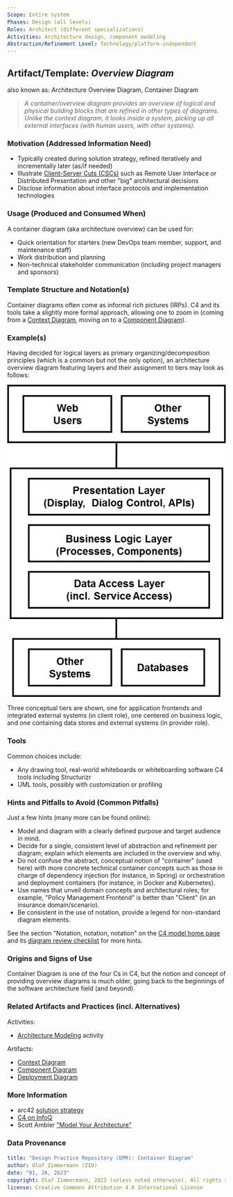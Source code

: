 ```yaml
---
Scope: Entire system
Phases: Design (all levels) 
Roles: Architect (different specializations)
Activities: Architecture design, component modeling 
Abstraction/Refinement Level: Technology/platform-independent
---
```



Artifact/Template: *Overview Diagram*
--------------------------------------
<!--Alternate names or candidate names) can be listed as "Also known as " here.-->
also known as: Architecture Overview Diagram, Container Diagram <!-- "The Important Stuff View" -->

> *A container/overview diagram provides an overview of logical and physical building blocks that are refined in other types of diagrams. Unlike the context diagram, it looks inside a system, picking up all external interfaces (with human users, with other systems).*

### Motivation (Addressed Information Need) 
<!--Purpose -->

* Typically created during solution strategy, refined iteratively and incrementally later (as/if needed)
* Illustrate [Client-Server Cuts (CSCs)](https://hillside.net/plop/plop97/Proceedings/renzel.pdf) such as Remote User Interface or Distributed Presentation and other "big" architectural decisions 
* Disclose information about interface protocols and implementation technologies


### Usage (Produced and Consumed When)
<!--AA/AS/AE, must identify the producing role and the target audience-->

A container diagram (aka architecture overview) can be used for: 

* Quick orientation for starters (new DevOps team member, support, and maintenance staff)
* Work distribution and planning
* Non-technical stakeholder communication (including project managers and sponsors) 


### Template Structure and Notation(s)
<!-- What to do, artifact to produce; minimum, medium maximum diligence/verbosity (?)--> 

Container diagrams often come as informal rich pictures (IRPs). C4 and its tools take a slightly more formal approach, allowing one to zoom in (coming from a [Context Diagram](DPR-ContextDiagram.md), moving on to a [Component Diagram](DPR-ComponentDiagram.md)).


### Example(s)
<!-- Must be concrete, ideally give three ones, one for each verbosity/fidelity level basic, medium, full-->

Having decided for logical layers as primary organizing/decomposition principles (which is a common but not the only option), an architecture overview diagram featuring layers and their assignment to tiers may look as follows:

![Container Diagram Sketch/Example](/artifact-templates/images/ZIO-AbstractContainerDiagramSketch.png)

Three conceptual tiers are shown, one for application frontends and integrated external systems (in client role), one centered on business logic, and one containing data stores and external systems (in provider role).


### Tools
<!--From AA, should call out what one needs to be able to do on beginner, intermediate, advanced level; as a team -->

Common choices include:

* Any drawing tool, real-world whiteboards or whiteboarding software
C4 tools including Structurizr
* UML tools, possibly with customization or profiling


### Hints and Pitfalls to Avoid (Common Pitfalls)
<!--See ART, don’t overdo etc.-->

Just a few hints (many more can be found online):

* Model and diagram with a clearly defined purpose and target audience in mind.
* Decide for a single, consistent level of abstraction and refinement per diagram; explain which elements are included in the overview and why. 
* Do not confuse the abstract, conceptual notion of "container" (used here) with more concrete technical container concepts such as those in charge of dependency injection (for instance, in Spring) or orchestration and deployment containers (for instance, in Docker and Kubernetes).   
* Use names that unveil domain concepts and architectural roles; for example, "Policy Management Frontend" is better than "Client" (in an insurance domain/scenario). 
* Be consistent in the use of notation, provide a legend for non-standard diagram elements.

See the section "Notation, notation, notation" on the [C4 model home page](https://c4model.com/#notation) and its [diagram review checklist](https://c4model.com/assets/software-architecture-diagram-review-checklist.pdf) for more hints.


### Origins and Signs of Use
<!-- From PLOPs and from AA-->

Container Diagram is one of the four Cs in C4, but the notion and concept of providing overview diagrams is much older, going back to the beginnings of the software architecture field (and beyond). 


### Related Artifacts and Practices (incl. Alternatives)
<!--in DPR/OLAF and elsewhere-->

Activities:

* [Architecture Modeling](../activities/DPR-ArchitectureModeling.md) activity

Artifacts:

* [Context Diagram](DPR-ContextDiagram.md)
* [Component Diagram](DPR-ComponentDiagram.md)
* [Deployment Diagram](DPR-DeploymentDiagram.md)


### More Information

* arc42 [solution strategy](https://docs.arc42.org/section-4/)
* [C4 on InfoQ](https://www.infoq.com/articles/C4-architecture-model/)
* Scott Ambler <!-- advises to --> ["Model Your Architecture"](http://agilemodeling.com/essays/agileArchitecture.htm#Model)


### Data Provenance 

```yaml
title: "Design Practice Repository (DPR): Container Diagram"
author: Olaf Zimmermann (ZIO)
date: "01, 26, 2023"
copyright: Olaf Zimmermann, 2023 (unless noted otherwise). All rights reserved.
license: Creative Commons Attribution 4.0 International License
```

<!--
# References
[C-99]: # (Comment: References will be added here automatically when using -bibliography option of pandoc command)
-->
